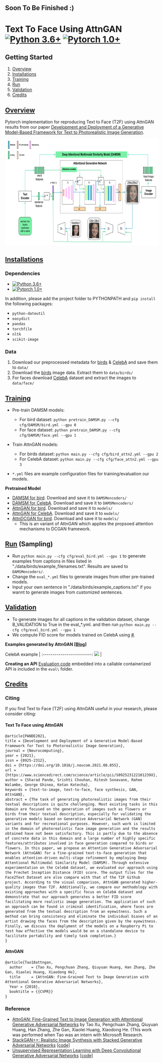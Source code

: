 ## Soon To Be Finished :)
# Text To Face Using AttnGAN [![Python 3.6+](https://img.shields.io/badge/python-3.6%2B-green?style=flat-square&logo=python&logoColor=green)](https://www.python.org/downloads/release/python-360/) [![Pytorch 1.0+](https://img.shields.io/badge/pytorch-1.0%2B-green?style=flat-square&logo=pytorch&logoColor=white)](https://www.python.org/downloads/release/python-360/)
## Getting Started
1. [Overview][overview]
1. [Installations](#installations)
1. [Training](#training)
1. [Run](#run)
1. [Validation](#validation)
1. [Credits](#credits)

## [Overview](#overview)
Pytorch implementation for reproducing Text to Face (T2F) using AttnGAN results from our paper [Development and Deployment of a Generative Model-Based Framework for Text to Photorealistic Image Generation](https://www.sciencedirect.com/science/article/abs/pii/S092523122101239X "Paper").

<img src="framework.svg" width="900px" height="350px"/>


## [Installations](#installations)

### Dependencies 
- [![Python 3.6+](https://img.shields.io/badge/python-3.6%2B-green?style=flat-square&logo=python&logoColor=green)](https://www.python.org/downloads/release/python-360/)
- [![Pytorch 1.0+](https://img.shields.io/badge/pytorch-1.0%2B-green?style=flat-square&logo=pytorch&logoColor=white)](https://anaconda.org/pytorch/pytorch)

In addition, please add the project folder to PYTHONPATH and `pip install` the following packages:
- `python-dateutil`
- `easydict`
- `pandas`
- `torchfile`
- `nltk`
- `scikit-image`

### Data

1. Download our preprocessed metadata for [birds](https://drive.google.com/open?id=1O_LtUP9sch09QH3s_EBAgLEctBQ5JBSJ) & [CelebA](#) and save them to `data/`
2. Download the [birds](http://www.vision.caltech.edu/visipedia/CUB-200-2011.html) image data. Extract them to `data/birds/`
3. For faces download [CelebA](#) dataset and extract the images to `data/face/`

## [Training](#training)

- Pre-train DAMSM models:
  - For bird dataset: `python pretrain_DAMSM.py --cfg cfg/DAMSM/bird.yml --gpu 0`
  - For face dataset: `python pretrain_DAMSM.py --cfg cfg/DAMSM/face.yml --gpu 1`
 
- Train AttnGAN models:
  - For birds dataset: `python main.py --cfg cfg/bird_attn2.yml --gpu 2`
  - For CelebA dataset: `python main.py --cfg cfg/face_attn2.yml --gpu 3`

- `*.yml` files are example configuration files for training/evaluation our models.


**Pretrained Model**
- [DAMSM for bird](https://drive.google.com/open?id=1GNUKjVeyWYBJ8hEU-yrfYQpDOkxEyP3V). Download and save it to `DAMSMencoders/`
- [DAMSM for CelebA](#). Download and save it to `DAMSMencoders/`
- [AttnGAN for bird](https://drive.google.com/open?id=1lqNG75suOuR_8gjoEPYNp8VyT_ufPPig). Download and save it to `models/`
- [AttnGAN for CelebA](#). Download and save it to `models/`
- [AttnDCGAN for bird](https://drive.google.com/open?id=19TG0JUoXurxsmZLaJ82Yo6O0UJ6aDBpg). Download and save it to `models/`
  - This is an variant of AttnGAN which applies the propsoed attention mechanisms to DCGAN framework. 

## [Run](#run) (Sampling)
- Run `python main.py --cfg cfg/eval_bird.yml --gpu 1` to generate examples from captions in files listed in "./data/birds/example_filenames.txt". Results are saved to `DAMSMencoders/`. 
- Change the `eval_*.yml` files to generate images from other pre-trained models. 
- Input your own sentence in "./data/birds/example_captions.txt" if you wannt to generate images from customized sentences. 

## [Validation](#validation)
- To generate images for all captions in the validation dataset, change B_VALIDATION to True in the eval_*.yml. and then run `python main.py --cfg cfg/eval_bird.yml --gpu 1`
- We compute FID score for models trained on CelebA using [#](https://#).


**Examples generated by AttnGAN [[Blog]](https://blogs.microsoft.com/ai/drawing-ai/)**

CelebA example              |
:-------------------------:
![](https://github.com/taoxugit/AttnGAN/blob/master/example_face.png) |


**Creating an API**
[Evaluation code](eval) embedded into a callable containerized API is included in the `eval\` folder.

## [Credits](#credits)

### Citing
If you find Text to Face (T2F) using AttnGAN useful in your research, please consider citing:

#### Text To Face using AttnGAN
```
@article{PANDE2021,
title = {Development and Deployment of a Generative Model-Based Framework for Text to Photorealistic Image Generation},
journal = {Neurocomputing},
year = {2021},
issn = {0925-2312},
doi = {https://doi.org/10.1016/j.neucom.2021.08.055},
url = {https://www.sciencedirect.com/science/article/pii/S092523122101239X},
author = {Sharad Pande, Srishti Chouhan, Ritesh Sonavane, Rahee Walambe, George Ghinea, Ketan Kotecha},
keywords = {text-to-image, text-to-face, face synthesis, GAN, AttnGAN},
abstract = {The task of generating photorealistic images from their textual descriptions is quite challenging. Most existing tasks in this domain are focused on the generation of images such as flowers or birds from their textual description, especially for validating the generative models based on Generative Adversarial Network (GAN) variants and for recreational purposes. However, such work is limited in the domain of photorealistic face image generation and the results obtained have not been satisfactory. This is partly due to the absence of concrete data in this domain and a large number of highly specific features/attributes involved in face generation compared to birds or flowers. In this paper, we propose an Attention Generative Adversarial Network (AttnGAN) for a fine-grained text-to-face generation that enables attention-driven multi-stage refinement by employing Deep Attentional Multimodal Similarity Model (DAMSM). Through extensive experimentation on the CelebA dataset, we evaluated our approach using the Frechet Inception Distance (FID) score. The output files for the Face2Text Dataset are also compare with that of the T2F Github project. According to the visual comparison, AttnGAN generated higher-quality images than T2F. Additionally, we compare our methodology with existing approaches with a specific focus on CelebA dataset and demonstrate that our approach generates a better FID score facilitating more realistic image generation. The application of such an approach can be found in criminal identification, where faces are generated from the textual description from an eyewitness. Such a method can bring consistency and eliminate the individual biases of an artist drawing the faces from the description given by the eyewitness. Finally, we discuss the deplyment of the models on a Raspberry Pi to test how effective the models would be on a standalone device to facilitate portability and timely task completion.}
}
```
#### AttnGAN
```
@article{Tao18attngan,
  author    = {Tao Xu, Pengchuan Zhang, Qiuyuan Huang, Han Zhang, Zhe Gan, Xiaolei Huang, Xiaodong He},
  title     = {AttnGAN: Fine-Grained Text to Image Generation with Attentional Generative Adversarial Networks},
  Year = {2018},
  booktitle = {{CVPR}}
}
```

### Reference

- [AttnGAN: Fine-Grained Text to Image Generation with Attentional Generative Adversarial Networks](http://openaccess.thecvf.com/content_cvpr_2018/papers/Xu_AttnGAN_Fine-Grained_Text_CVPR_2018_paper.pdf) by Tao Xu, Pengchuan Zhang, Qiuyuan Huang, Han Zhang, Zhe Gan, Xiaolei Huang, Xiaodong He. (This work was performed when Tao was an intern with Microsoft Research.
- [StackGAN++: Realistic Image Synthesis with Stacked Generative Adversarial Networks](https://arxiv.org/abs/1710.10916) [[code]](https://github.com/hanzhanggit/StackGAN-v2)
- [Unsupervised Representation Learning with Deep Convolutional Generative Adversarial Networks](https://arxiv.org/abs/1511.06434) [[code]](https://github.com/carpedm20/DCGAN-tensorflow)

[overview]: #overview "Overview"
